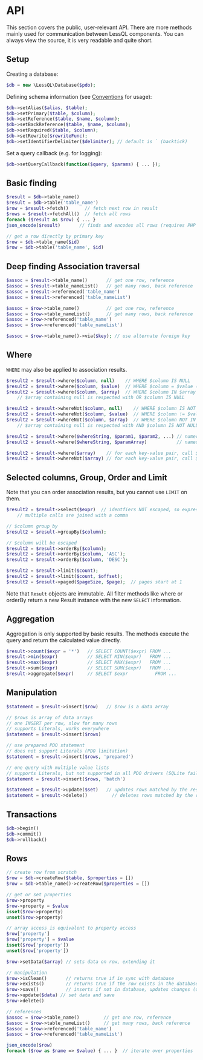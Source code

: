 # API

This section covers the public, user-relevant API. There are more methods mainly used for communication between LessQL components. You can always view the source, it is very readable and quite short.

## Setup

Creating a database:

```php
$db = new \LessQL\Database($pdo);
```

Defining schema information (see [Conventions](conventions.md) for usage):

```php
$db->setAlias($alias, $table);
$db->setPrimary($table, $column);
$db->setReference($table, $name, $column);
$db->setBackReference($table, $name, $column);
$db->setRequired($table, $column);
$db->setRewrite($rewriteFunc);
$db->setIdentifierDelimiter($delimiter); // default is ` (backtick)
```

Set a query callback (e.g. for logging):

```php
$db->setQueryCallback(function($query, $params) { ... });
```

## Basic finding

```php
$result = $db->table_name()
$result = $db->table('table_name')
$row = $result->fetch()      // fetch next row in result
$rows = $result->fetchAll()  // fetch all rows
foreach ($result as $row) { ... }
json_encode($result)       // finds and encodes all rows (requires PHP >= 5.4.0)

// get a row directly by primary key
$row = $db->table_name($id)
$row = $db->table('table_name', $id)
```

## Deep finding Association traversal

```php
$assoc = $result->table_name()       // get one row, reference
$assoc = $result->table_nameList()   // get many rows, back reference
$assoc = $result->referenced('table_name')
$assoc = $result->referenced('table_nameList')

$assoc = $row->table_name()          // get one row, reference
$assoc = $row->table_nameList()      // get many rows, back reference
$assoc = $row->referenced('table_name')
$assoc = $row->referenced('table_nameList')

$assoc = $row->table_name()->via($key); // use alternate foreign key
```

## Where

`WHERE` may also be applied to association results.

```php
$result2 = $result->where($column, null)    // WHERE $column IS NULL
$result2 = $result->where($column, $value)  // WHERE $column = $value (escaped)
$result2 = $result->where($column, $array)  // WHERE $column IN $array (escaped)
    // $array containing null is respected with OR $column IS NULL

$result2 = $result->whereNot($column, null)    // WHERE $column IS NOT NULL
$result2 = $result->whereNot($column, $value)  // WHERE $column != $value (escaped)
$result2 = $result->whereNot($column, $array)  // WHERE $column NOT IN $array (escaped)
    // $array containing null is respected with AND $column IS NOT NULL

$result2 = $result->where($whereString, $param1, $param2, ...) // numeric params for PDO
$result2 = $result->where($whereString, $paramArray)           // named and/or numeric params for PDO

$result2 = $result->where($array)    // for each key-value pair, call $result->where($key, $value)
$result2 = $result->whereNot($array) // for each key-value pair, call $result->whereNot($key, $value)
```

## Selected columns, Group, Order and Limit

Note that you can order association results, but you cannot use `LIMIT` on them.

```php
$result2 = $result->select($expr)  // identfiers NOT escaped, so expressions are possible
    // multiple calls are joined with a comma

// $column group by
$result2 = $result->groupBy($column);

// $column will be escaped
$result2 = $result->orderBy($column);
$result2 = $result->orderBy($column, 'ASC');
$result2 = $result->orderBy($column, 'DESC');

$result2 = $result->limit($count);
$result2 = $result->limit($count, $offset);
$result2 = $result->paged($pageSize, $page);  // pages start at 1
```

Note that `Result` objects are immutable. All filter methods like where or orderBy return a new Result instance with the new `SELECT` information.

## Aggregation

Aggregation is only supported by basic results. The methods execute the query and return the calculated value directly.

```php
$result->count($expr = '*')   // SELECT COUNT($expr) FROM ...
$result->min($expr)           // SELECT MIN($expr)   FROM ...
$result->max($expr)           // SELECT MAX($expr)   FROM ...
$result->sum($expr)           // SELECT SUM($expr)   FROM ...
$result->aggregate($expr)     // SELECT $expr          FROM ...
```

## Manipulation

```php
$statement = $result->insert($row)   // $row is a data array

// $rows is array of data arrays
// one INSERT per row, slow for many rows
// supports Literals, works everywhere
$statement = $result->insert($rows)

// use prepared PDO statement
// does not support Literals (PDO limitation)
$statement = $result->insert($rows, 'prepared')

// one query with multiple value lists
// supports Literals, but not supported in all PDO drivers (SQLite fails)
$statement = $result->insert($rows, 'batch')

$statement = $result->update($set)   // updates rows matched by the result (UPDATE ... WHERE ...)
$statement = $result->delete()         // deletes rows matched by the result (DELETE ... WHERE ...)
```

## Transactions

```php
$db->begin()
$db->commit()
$db->rollback()
```

## Rows

```php
// create row from scratch
$row = $db->createRow($table, $properties = [])
$row = $db->table_name()->createRow($properties = [])

// get or set properties
$row->property
$row->property = $value
isset($row->property)
unset($row->property)

// array access is equivalent to property access
$row['property']
$row['property'] = $value
isset($row['property'])
unset($row['property'])

$row->setData($array) // sets data on row, extending it

// manipulation
$row->isClean()       // returns true if in sync with database
$row->exists()        // returns true if the row exists in the database
$row->save()          // inserts if not in database, updates changes (only) otherwise
$row->update($data) // set data and save
$row->delete()

// references
$assoc = $row->table_name()         // get one row, reference
$assoc = $row->table_nameList()     // get many rows, back reference
$assoc = $row->referenced('table_name')
$assoc = $row->referenced('table_nameList')

json_encode($row)
foreach ($row as $name => $value) { ... }  // iterate over properties
```
